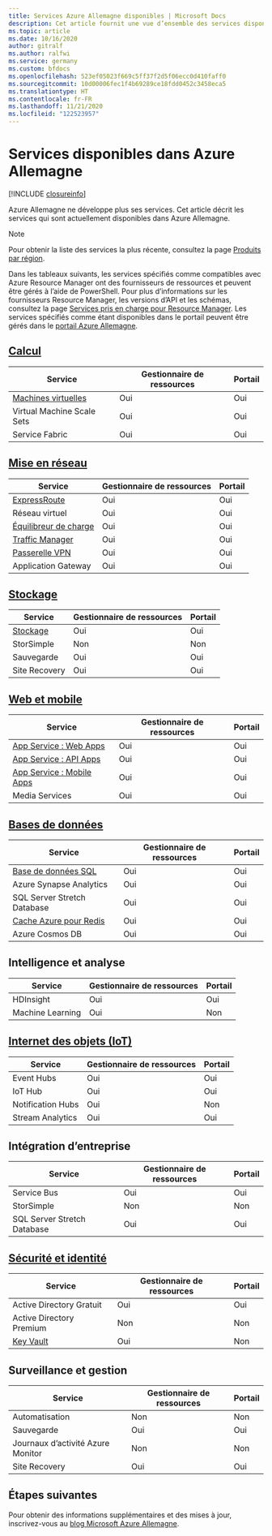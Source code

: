 ```yaml
---
title: Services Azure Allemagne disponibles | Microsoft Docs
description: Cet article fournit une vue d’ensemble des services disponibles dans Azure Allemagne.
ms.topic: article
ms.date: 10/16/2020
author: gitralf
ms.author: ralfwi
ms.service: germany
ms.custom: bfdocs
ms.openlocfilehash: 523ef05023f669c5ff37f2d5f06ecc0d410faff0
ms.sourcegitcommit: 10d00006fec1f4b69289ce18fdd0452c3458eca5
ms.translationtype: HT
ms.contentlocale: fr-FR
ms.lasthandoff: 11/21/2020
ms.locfileid: "122523957"
---
```

# <a name="available-services-in-azure-germany"></a>Services disponibles dans Azure Allemagne

[!INCLUDE [closureinfo](../../includes/germany-closure-info.md)]

Azure Allemagne ne développe plus ses services. Cet article décrit les services qui sont actuellement disponibles dans Azure Allemagne. 

>[!NOTE]
> Pour obtenir la liste des services la plus récente, consultez la page [Produits par région](https://azure.microsoft.com/regions/services/). 
>
>

Dans les tableaux suivants, les services spécifiés comme compatibles avec Azure Resource Manager ont des fournisseurs de ressources et peuvent être gérés à l’aide de PowerShell. Pour plus d’informations sur les fournisseurs Resource Manager, les versions d’API et les schémas, consultez la page [Services pris en charge pour Resource Manager](../azure-resource-manager/management/resource-providers-and-types.md). Les services spécifiés comme étant disponibles dans le portail peuvent être gérés dans le [portail Azure Allemagne](https://portal.microsoftazure.de/). 

## <a name="compute"></a>[Calcul](./germany-services-compute.md)

| Service | Gestionnaire de ressources | Portail |
| --- | --- | --- |
| [Machines virtuelles](./germany-services-compute.md#virtual-machines)  | Oui | Oui |
| Virtual Machine Scale Sets | Oui | Oui |
| Service Fabric | Oui | Oui |


## <a name="networking"></a>[Mise en réseau](./germany-services-networking.md)

| Service | Gestionnaire de ressources | Portail |
| --- | --- | --- |
| [ExpressRoute](./germany-services-networking.md#expressroute-private-connectivity) | Oui | Oui |
| Réseau virtuel | Oui | Oui |
| [Équilibreur de charge](./germany-services-networking.md#support-for-load-balancer) | Oui | Oui |
| [Traffic Manager](./germany-services-networking.md#support-for-traffic-manager)  | Oui | Oui |
|  [Passerelle VPN](./germany-services-networking.md#support-for-vpn-gateway) | Oui | Oui |
| Application Gateway | Oui | Oui |



## <a name="storage"></a>[Stockage](./germany-services-storage.md)

| Service | Gestionnaire de ressources | Portail |
| --- | --- | --- |
| [Stockage](./germany-services-storage.md#storage) | Oui | Oui |
| StorSimple | Non | Non |
| Sauvegarde | Oui | Oui |
| Site Recovery | Oui | Oui |



## <a name="web-and-mobile"></a>[Web et mobile](./germany-services-webandmobile.md)

| Service | Gestionnaire de ressources | Portail |
| --- | --- | --- |
| [App Service : Web Apps](./germany-services-webandmobile.md#app-service) | Oui | Oui |
| [App Service : API Apps](./germany-services-webandmobile.md#app-service) | Oui | Oui |
| [App Service : Mobile Apps](./germany-services-webandmobile.md#app-service) | Oui | Oui |
| Media Services | Oui | Oui |


## <a name="databases"></a>[Bases de données](./germany-services-database.md)

| Service | Gestionnaire de ressources | Portail |
| --- | --- | --- |
| [Base de données SQL](./germany-services-database.md#sql-database) | Oui | Oui |
| Azure Synapse Analytics | Oui | Oui |
| SQL Server Stretch Database | Oui | Oui |
| [Cache Azure pour Redis](./germany-services-database.md#azure-cache-for-redis) | Oui | Oui |
| Azure Cosmos DB | Oui | Oui |


## <a name="intelligence-and-analytics"></a>Intelligence et analyse

| Service | Gestionnaire de ressources | Portail |
| --- | --- | --- |
| HDInsight | Oui | Oui |
| Machine Learning | Oui | Non |


## <a name="internet-of-things-iot"></a>[Internet des objets (IoT)](./germany-services-iot.md)

| Service | Gestionnaire de ressources | Portail |
| --- | --- | --- |
| Event Hubs | Oui | Oui |
| IoT Hub | Oui | Oui |
| Notification Hubs | Oui | Non |
| Stream Analytics | Oui | Oui |


## <a name="enterprise-integration"></a>Intégration d’entreprise

| Service | Gestionnaire de ressources | Portail |
| --- | --- | --- |
| Service Bus | Oui | Oui |
| StorSimple | Non | Non |
| SQL Server Stretch Database | Oui | Oui |



## <a name="security-and-identity"></a>[Sécurité et identité](./germany-services-securityandidentity.md)

| Service | Gestionnaire de ressources | Portail |
| --- | --- | --- |
| Active Directory Gratuit | Oui | Oui |
| Active Directory Premium | Non | Non |
|  [Key Vault](./germany-services-securityandidentity.md#key-vault)  | Oui | Non |



## <a name="monitoring-and-management"></a>Surveillance et gestion

| Service | Gestionnaire de ressources | Portail |
| --- | --- | --- |
| Automatisation | Non | Non |
| Sauvegarde | Oui | Oui |
| Journaux d’activité Azure Monitor | Non | Non |
| Site Recovery | Oui | Oui |



## <a name="next-steps"></a>Étapes suivantes
Pour obtenir des informations supplémentaires et des mises à jour, inscrivez-vous au [blog Microsoft Azure Allemagne](/archive/blogs/azuregermany/).